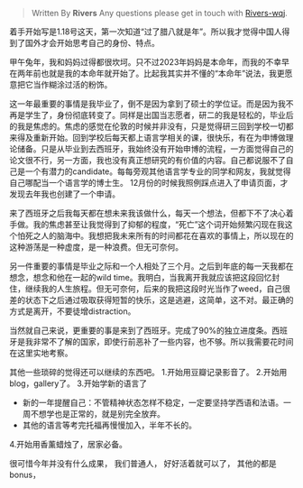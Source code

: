 
> Written By **Rivers**
> Any questions please get in touch with  [Rivers-wqj](https://rivers-wqj.github.io/).


着手开始写是1.18号这天，第一次知道“过了腊八就是年”。所以我才觉得中国人得到了国外才会开始思考自己的身份、特点。

甲午兔年，我和妈妈过得都很坎坷。只不过2023年妈妈是本命年，而我的不幸早在两年前也就是我的本命年就开始了。比起我其实并不懂的“本命年”说法，我更愿意把它当作糊涂过活的粉饰。

这一年最重要的事情是我毕业了，倒不是因为拿到了硕士的学位证。而是因为我不再是学生了，身份彻底转变了。同样是出国当志愿者，研二的我是轻松的，毕业后的我是焦虑的。焦虑的感觉在伦敦的时候并非没有，只是觉得研三回到学校一切都来得及重新开始。回到学校后每天都上语言学相关的课，很快乐，有在为申博做理论储备。只是从毕业到去西班牙，我始终没有开始申博的流程，一方面觉得自己的论文很不行，另一方面，我也没有真正想研究的有价值的内容。自己都说服不了自己是一个有潜力的candidate。每每旁观其他语言学专业的同学和网友，我就觉得自己哪配当一个语言学的博士生。
12月份的时候我照例踩点进入了申请页面，才发现去年我也创建了一个申请。

来了西班牙之后我每天都在想未来我该做什么，每天一个想法，但都下不了决心着手做。我的焦虑甚至让我觉得到了抑郁的程度，“死亡”这个词开始频繁闪现在我这个怕死之人的脑海中。我想把我未来所有的时间都花在喜欢的事情上，所以现在的这种游荡是一种虚度，是一种浪费。但无可奈何。

另一件重要的事情是毕业之际和一个人相处了三个月。之后到年底的每一天我都在想念，想念和他在一起的wild time。我明白，当我离开我就应该把这段回忆封住，继续我的人生旅程。但无可奈何，后来的我把这段时光当作了weed，自己很差的状态下之后通过吸取获得短暂的快乐，这是逃避，这简单，这不对。最正确的方式是离开，不要徒增distraction。

当然就自己来说，更重要的事是来到了西班牙。完成了90%的独立进度条。西班牙是我非常不了解的国家，即使行前恶补了一些内容，也不够。所以我需要花时间在这里实地考察。


其他一些琐碎的觉得还可以继续的东西吧。
1.开始用豆瓣记录影音了。
2.开始用blog，gallery了。
3.开始学新的语言了
- 新的一年提醒自己：不管精神状态怎样不稳定，一定要坚持学西语和法语。一周不想学也是正常的，就是别完全放弃。
- 其他的语言等考完托福再慢慢加入，半年不长的。

4.开始用香薰蜡烛了，居家必备。

很可惜今年并没有什么成果，
我们普通人，
好好活着就可以了，
其他的都是bonus，




<!--stackedit_data:
eyJoaXN0b3J5IjpbNzYxMzM3OTg1LC0xNjUzNTE3NjU2LDI5OD
UxNDUxNiwtODE4NjY2MTU4XX0=
-->